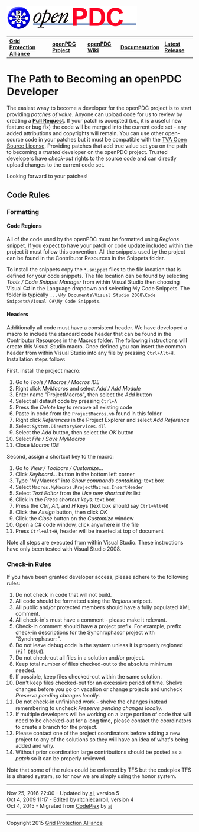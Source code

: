 [![The Open Source Phasor Data Concentrator](openPDC_Logo.png)](openPDC_Home.md "The Open Source Phasor Data Concentrator")

|   |   |   |   |   |
|---|---|---|---|---|
| **[Grid Protection Alliance](http://www.gridprotectionalliance.org "Grid Protection Alliance Home Page")** | **[openPDC Project](https://github.com/GridProtectionAlliance/openPDC "openPDC Project on GitHub")** | **[openPDC Wiki](https://github.com/GridProtectionAlliance/openPDC/wiki)** | **[Documentation](https://github.com/GridProtectionAlliance/openPDC/wiki/Documentation)** | **[Latest Release](https://github.com/GridProtectionAlliance/openPDC/releases "openPDC Releases Home Page")** |

# The Path to Becoming an openPDC Developer

The easiest wasy to become a developer for the openPDC project is to start providing *patches of value*. Anyone can upload code for us to review by creating a [**Pull Request**](https://github.com/GridProtectionAlliance/openPDC/pulls). If your patch is accepted (i.e., it is a useful new feature or bug fix) the code will be merged into the current code set - any added attributions and copyrights will remain. You can use other open-source code in your patches but it must be compatible with the [TVA Open Source License](license.md). Providing patches that add true value set you on the path to becoming a *trusted* developer on the openPDC project. Trusted developers have *check-out* rights to the source code and can directly upload changes to the current code set.

Looking forward to your patches!

## Code Rules

### Formatting

#### Code Regions

All of the code used by the openPDC must be formatted using *Regions* snippet. If you expect to have your patch or code update included within the project it must follow this convention. All the snippets used by the project can be found in the Contributor  Resources in the Snippets folder.

To install the snippets copy the `*.snippet` files to the file location that is defined for your code snippets. The file location can be found by selecting *Tools / Code Snippet Manager* from within Visual Studio then choosing Visual C# in the Language dropdown and selecting My Code Snippets. The folder is typically `...\My Documents\Visual Studio 2008\Code Snippets\Visual C#\My Code Snippets`.

#### Headers

Additionally all code must have a consistent header. We have developed a macro to include the standard code header that can be found in the Contributor Resources in the Macros folder. The following instructions will create this Visual Studio macro. Once defined you can insert the common header from within Visual Studio into any file by pressing `Ctrl+Alt+H`. Installation steps follow:

First, install the project macro:

1. Go to *Tools / Macros / Macros IDE*
2. Right click *MyMacros* and select *Add / Add Module*
3. Enter name "ProjectMacros", then select the *Add* button
4. Select all default code by pressing `Ctrl+A`
5. Press the *Delete* key to remove all existing code
6. Paste in code from the `ProjectMacros.vb` found in this folder
7. Right click *References* in the Project Explorer and select *Add Reference*
8. Select `System.DirectoryServices.dll`
9. Select the *Add* button, then select the *OK* button
10. Select *File / Save MyMacros*
11. Close *Macros IDE*

Second, assign a shortcut key to the macro:

1. Go to *View / Toolbars / Customize...*
2. Click *Keyboard...* button in the bottom left corner 
3. Type "MyMacros" into *Show commands containing:* text box
4. Select `Macros.MyMacros.ProjectMacros.InsertHeader`
5. Select *Text Editor* from the *Use new shortcut in:* list
6. Click in the *Press shortcut keys:* text box
7. Press the *Ctrl*, *Alt*, and *H* keys (text box should say `Ctrl+Alt+H`)
8. Click the *Assign* button, then click *OK*
9. Click the *Close* button on the *Customize* window
10. Open a C# code window, click anywhere in the file
11. Press `Ctrl+Alt+H`, header will be inserted at top of document

Note all steps are executed from within Visual Studio. These instructions have only been tested with Visual Studio 2008.

### Check-in Rules

If you have been granted developer access, please adhere to the following rules:

1. Do not check in code that will not build.
2. All code should be formatted using the *Regions* snippet.
3. All public and/or protected members should have a fully populated XML comment.
4. All check-in's must have a comment - please make it relevant.
5. Check-in comment should have a project prefix. For example, prefix check-in descriptions for the Synchrophasor project with "Synchrophasor: ".
6. Do not leave debug code in the system unless it is properly regioned (`#if DEBUG`).
7. Do not check-out all files in a solution and/or project.
8. Keep total number of files checked-out to the absolute minimum needed.
9. If possible, keep files checked-out within the same solution.
10. Don't keep files checked-out for an excessive period of time. Shelve changes before you go on vacation or change projects and uncheck *Preserve pending changes locally*.
11. Do not check-in unfinished work - shelve the changes instead remembering to uncheck *Preserve pending changes locally*.
12. If multiple developers will be working on a large portion of code that will need to be checked-out for a long time, please contact the coordinators to create a branch for the project.
13. Please contact one of the project coordinators before adding a new project to any of the solutions so they will have an idea of what's being added and why.
14. Without prior coordination large contributions should be posted as a *patch* so it can be properly reviewed.

Note that some of the rules could be enforced by TFS but the codeplex TFS is a shared system, so for now we are simply using the honor system.

---

Nov 25, 2016 22:00 - Updated by [aj](https://github.com/ajstadlin), version 5  
Oct 4, 2009 11:17 - Edited by [ritchiecarroll](https://github.com/ritchiecarroll), version 4  
Oct 4, 2015 - Migrated from [CodePlex](http://openpdc.codeplex.com/wikipage?title=DeveloperPath) by [aj](https://github.com/ajstadlin)

---

Copyright 2015 [Grid Protection Alliance](http://www.gridprotectionalliance.org)
